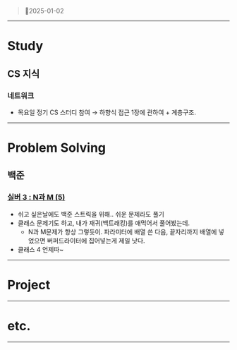 > 🥗2025-01-02
> 

---

# Study

## CS 지식

### 네트워크

- 목요일 정기 CS 스터디 참여 → 하향식 접근 1장에 관하여 + 계층구조.

---

# Problem Solving

## 백준

### [실버 3 : N과 M (5)](https://www.acmicpc.net/problem/15654)

- 쉬고 싶은날에도 백준 스트릭을 위해.. 쉬운 문제라도 풀기
- 클래스 문제기도 하고, 내가 재귀(백트래킹)를 애먹어서 풀어봤는데.
    - N과 M문제가 항상 그렇듯이. 파라미터에 배열 쓴 다음, 끝자리까지 배열에 넣었으면 버퍼드라이터에 집어넣는게 제일 낫다.
- 클래스 4 언제따~

---

# Project

---

# etc.

---
